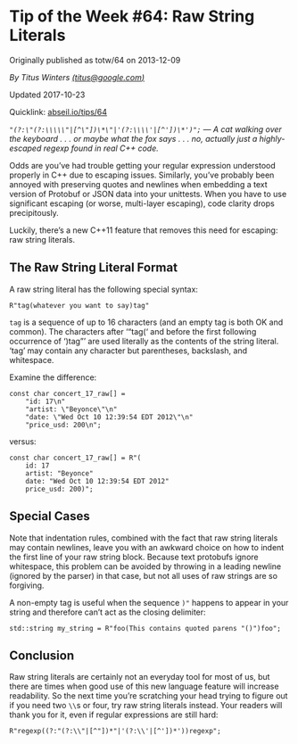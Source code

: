 # Tip of the Week #64: Raw String Literals

Originally published as totw/64 on 2013-12-09

*By Titus Winters [(titus@google.com)](mailto:titus@google.com)*

Updated 2017-10-23

Quicklink: [abseil.io/tips/64](https://abseil.io/tips/64)

*`"(?:\"(?:\\\\\"|[^\"])\*\"|'(?:\\\\'|[^'])\*')";` — A cat walking over the keyboard . . . or maybe what the fox says . . . no, actually just a highly- escaped regexp found in real C++ code.*

Odds are you’ve had trouble getting your regular expression understood properly in C++ due to escaping issues. Similarly, you’ve probably been annoyed with preserving quotes and newlines when embedding a text version of Protobuf or JSON data into your unittests. When you have to use significant escaping (or worse, multi-layer escaping), code clarity drops precipitously.

Luckily, there’s a new C++11 feature that removes this need for escaping: raw string literals.

## The Raw String Literal Format

A raw string literal has the following special syntax:

```
R"tag(whatever you want to say)tag"
```

`tag` is a sequence of up to 16 characters (and an empty tag is both OK and common). The characters after ‘“tag(‘ and before the first following occurrence of ‘)tag”’ are used literally as the contents of the string literal. ‘tag’ may contain any character but parentheses, backslash, and whitespace.

Examine the difference:

```
const char concert_17_raw[] =
    "id: 17\n"
    "artist: \"Beyonce\"\n"
    "date: \"Wed Oct 10 12:39:54 EDT 2012\"\n"
    "price_usd: 200\n";
```

versus:

```
const char concert_17_raw[] = R"(
    id: 17
    artist: "Beyonce"
    date: "Wed Oct 10 12:39:54 EDT 2012"
    price_usd: 200)";
```

## Special Cases

Note that indentation rules, combined with the fact that raw string literals may contain newlines, leave you with an awkward choice on how to indent the first line of your raw string block. Because text protobufs ignore whitespace, this problem can be avoided by throwing in a leading newline (ignored by the parser) in that case, but not all uses of raw strings are so forgiving.

A non-empty tag is useful when the sequence `)"` happens to appear in your string and therefore can’t act as the closing delimiter:

```
std::string my_string = R"foo(This contains quoted parens "()")foo";
```

## Conclusion

Raw string literals are certainly not an everyday tool for most of us, but there are times when good use of this new language feature will increase readability. So the next time you’re scratching your head trying to figure out if you need two `\\`s or four, try raw string literals instead. Your readers will thank you for it, even if regular expressions are still hard:

```
R"regexp((?:"(?:\\"|[^"])*"|'(?:\\'|[^'])*'))regexp";
```